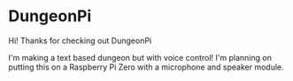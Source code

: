 # DungeonPi
Hi! Thanks for checking out DungeonPi

I'm making a text based dungeon but with voice control! I'm planning on putting this on a Raspberry Pi Zero with a microphone and speaker module. 
